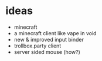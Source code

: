 # ideas

- minecraft
- a minecraft client like vape in void
- new & improved input binder
- trollbox.party client
- server sided mouse (how?)
